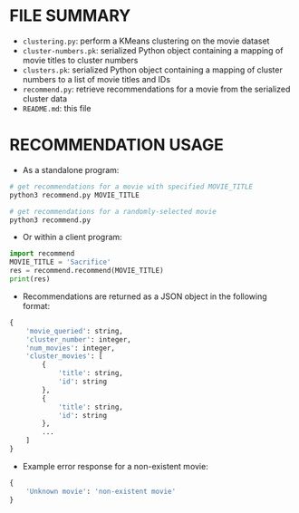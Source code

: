 FILE SUMMARY
============

* `clustering.py`: perform a KMeans clustering on the movie dataset
* `cluster-numbers.pk`: serialized Python object containing a mapping of movie titles to cluster numbers
* `clusters.pk`: serialized Python object containing a mapping of cluster numbers to a list of movie titles and IDs
* `recommend.py`: retrieve recommendations for a movie from the serialized cluster data
* `README.md`: this file

RECOMMENDATION USAGE
====================

* As a standalone program:
```sh
# get recommendations for a movie with specified MOVIE_TITLE
python3 recommend.py MOVIE_TITLE

# get recommendations for a randomly-selected movie
python3 recommend.py
```

* Or within a client program:
```python
import recommend
MOVIE_TITLE = 'Sacrifice'
res = recommend.recommend(MOVIE_TITLE)
print(res)
```

* Recommendations are returned as a JSON object in the following format:
```python
{
	'movie_queried': string,
	'cluster_number': integer,
	'num_movies': integer,
	'cluster_movies': [
		{
			'title': string,
			'id': string
		},
		{
			'title': string,
			'id': string
		},
		...
	]
}
```

* Example error response for a non-existent movie:
```python
{
	'Unknown movie': 'non-existent movie'
}
```
